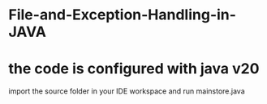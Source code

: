 # File-and-Exception-Handling-in-JAVA
# the code is configured with java v20
import the source folder in your IDE workspace
and run mainstore.java
